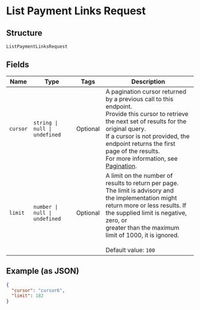 
# List Payment Links Request

## Structure

`ListPaymentLinksRequest`

## Fields

| Name | Type | Tags | Description |
|  --- | --- | --- | --- |
| `cursor` | `string \| null \| undefined` | Optional | A pagination cursor returned by a previous call to this endpoint.<br/>Provide this cursor to retrieve the next set of results for the original query.<br/>If a cursor is not provided, the endpoint returns the first page of the results.<br/>For more  information, see [Pagination](https://developer.squareup.com/docs/basics/api101/pagination). |
| `limit` | `number \| null \| undefined` | Optional | A limit on the number of results to return per page. The limit is advisory and<br/>the implementation might return more or less results. If the supplied limit is negative, zero, or<br/>greater than the maximum limit of 1000, it is ignored.<br/><br/>Default value: `100` |

## Example (as JSON)

```json
{
  "cursor": "cursor6",
  "limit": 182
}
```

